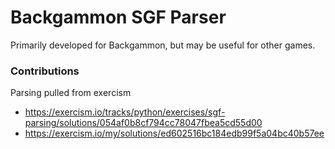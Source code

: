 # Backgammon SGF Parser

Primarily developed for Backgammon, but may be useful for other games.

### Contributions

Parsing pulled from exercism

* https://exercism.io/tracks/python/exercises/sgf-parsing/solutions/054af0b8cf794cc78047fbea5cd55d00
* https://exercism.io/my/solutions/ed602516bc184edb99f5a04bc40b57ee

